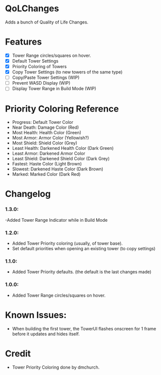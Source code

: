 # QoLChanges

Adds a bunch of Quality of Life Changes.

# Features
- [X] Tower Range circles/squares on hover.
- [X] Default Tower Settings
- [X] Priority Coloring of Towers
- [X] Copy Tower Settings (to new towers of the same type)
- [ ] Copy/Paste Tower Settings (WIP)
- [ ] Prevent WASD Display (WIP)
- [ ] Display Tower Range in Build Mode (WIP)

# Priority Coloring Reference 
- Progress: Default Tower Color
- Near Death: Damage Color (Red)
- Most Health: Health Color (Green)
- Most Armor: Armor Color (Yellowish?)
- Most Shield: Shield Color (Grey)
- Least Health: Darkened Health Color (Dark Green)
- Least Armor: Darkened Armor Color
- Least Shield: Darkened Shield Color (Dark Grey)
- Fastest: Haste Color (Light Brown)
- Slowest: Darkened Haste Color (Dark Brown)
- Marked: Marked Color (Dark Red)

# Changelog
### 1.3.0:
-Added Tower Range Indicator while in Build Mode
### 1.2.0:
- Added Tower Priority coloring (usually, of tower base).
- Set default priorities when opening an existing tower (to copy settings)
### 1.1.0:
- Added Tower Priority defaults. (the default is the last changes made)
### 1.0.0:
- Added Tower Range circles/squares on hover.

# Known Issues:
- When building the first tower, the TowerUI flashes onscreen for 1 frame before it updates and hides itself.

# Credit
- Tower Priority Coloring done by dmchurch.
